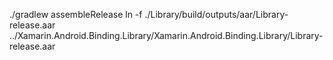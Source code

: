 ./gradlew assembleRelease
ln -f ./Library/build/outputs/aar/Library-release.aar ../Xamarin.Android.Binding.Library/Xamarin.Android.Binding.Library/Library-release.aar
